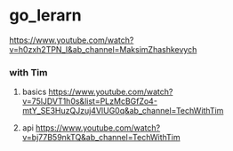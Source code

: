 # go_lerarn


https://www.youtube.com/watch?v=h0zxh2TPN_I&ab_channel=MaksimZhashkevych


### with Tim 
1. basics
https://www.youtube.com/watch?v=75lJDVT1h0s&list=PLzMcBGfZo4-mtY_SE3HuzQJzuj4VlUG0q&ab_channel=TechWithTim

2. api 
https://www.youtube.com/watch?v=bj77B59nkTQ&ab_channel=TechWithTim

